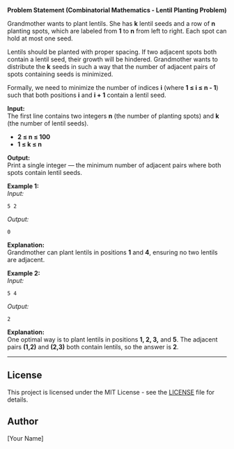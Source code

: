 **Problem Statement (Combinatorial Mathematics - Lentil Planting Problem)**  

Grandmother wants to plant lentils. She has **k** lentil seeds and a row of **n** planting spots, which are labeled from **1** to **n** from left to right. Each spot can hold at most one seed.  

Lentils should be planted with proper spacing. If two adjacent spots both contain a lentil seed, their growth will be hindered. Grandmother wants to distribute the **k** seeds in such a way that the number of adjacent pairs of spots containing seeds is minimized.  

Formally, we need to minimize the number of indices **i** (where **1 ≤ i ≤ n - 1**) such that both positions **i** and **i + 1** contain a lentil seed.  

**Input:**  
The first line contains two integers **n** (the number of planting spots) and **k** (the number of lentil seeds).  
- **2 ≤ n ≤ 100**  
- **1 ≤ k ≤ n**  

**Output:**  
Print a single integer — the minimum number of adjacent pairs where both spots contain lentil seeds.  

**Example 1:**  
_Input:_  
```
5 2
```  
_Output:_  
```
0
```  
**Explanation:**  
Grandmother can plant lentils in positions **1** and **4**, ensuring no two lentils are adjacent.  

**Example 2:**  
_Input:_  
```
5 4
```  
_Output:_  
```
2
```  
**Explanation:**  
One optimal way is to plant lentils in positions **1, 2, 3,** and **5**. The adjacent pairs **(1,2)** and **(2,3)** both contain lentils, so the answer is **2**.

---

## License
This project is licensed under the MIT License - see the [LICENSE](LICENSE) file for details.

## Author
[Your Name]


